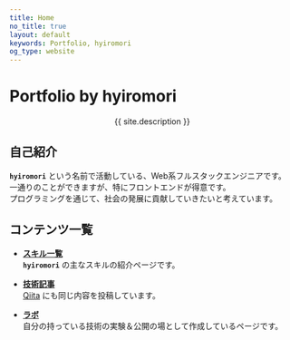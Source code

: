 ```yaml
---
title: Home
no_title: true
layout: default
keywords: Portfolio, hyiromori
og_type: website
---
```


# Portfolio by hyiromori

<p style="text-align: center;">{{ site.description }}</p>

## 自己紹介

**`hyiromori`** という名前で活動している、Web系フルスタックエンジニアです。  
一通りのことができますが、特にフロントエンドが得意です。  
プログラミングを通じて、社会の発展に貢献していきたいと考えています。  

## コンテンツ一覧

- **[スキル一覧](./skill)**  
  **`hyiromori`** の主なスキルの紹介ページです。

- **[技術記事](./article)**  
  [Qiita](https://qiita.com/hyiromori) にも同じ内容を投稿しています。  

- **[ラボ](./labo)**  
  自分の持っている技術の実験＆公開の場として作成しているページです。  


